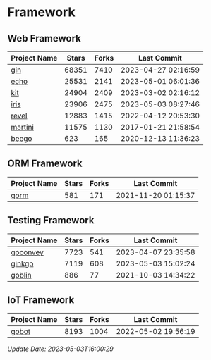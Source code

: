 # Framework

## Web Framework
| Project Name | Stars | Forks | Last Commit |
| ------------ | ----- | ----- | ----------- |
| [gin](https://github.com/gin-gonic/gin) | 68351 | 7410 | 2023-04-27 02:16:59 |
| [echo](https://github.com/labstack/echo) | 25531 | 2141 | 2023-05-01 06:01:36 |
| [kit](https://github.com/go-kit/kit) | 24904 | 2409 | 2023-03-02 02:16:12 |
| [iris](https://github.com/kataras/iris) | 23906 | 2475 | 2023-05-03 08:27:46 |
| [revel](https://github.com/revel/revel) | 12883 | 1415 | 2022-04-12 20:53:30 |
| [martini](https://github.com/go-martini/martini) | 11575 | 1130 | 2017-01-21 21:58:54 |
| [beego](https://github.com/astaxie/beego) | 623 | 165 | 2020-12-13 11:36:23 |

## ORM Framework
| Project Name | Stars | Forks | Last Commit |
| ------------ | ----- | ----- | ----------- |
| [gorm](https://github.com/jinzhu/gorm) | 581 | 171 | 2021-11-20 01:15:37 |

## Testing Framework
| Project Name | Stars | Forks | Last Commit |
| ------------ | ----- | ----- | ----------- |
| [goconvey](https://github.com/smartystreets/goconvey) | 7723 | 541 | 2023-04-07 23:35:58 |
| [ginkgo](https://github.com/onsi/ginkgo) | 7119 | 608 | 2023-05-03 15:02:24 |
| [goblin](https://github.com/franela/goblin) | 886 | 77 | 2021-10-03 14:34:22 |

## IoT Framework
| Project Name | Stars | Forks | Last Commit |
| ------------ | ----- | ----- | ----------- |
| [gobot](https://github.com/hybridgroup/gobot) | 8193 | 1004 | 2022-05-02 19:56:19 |

*Update Date: 2023-05-03T16:00:29*